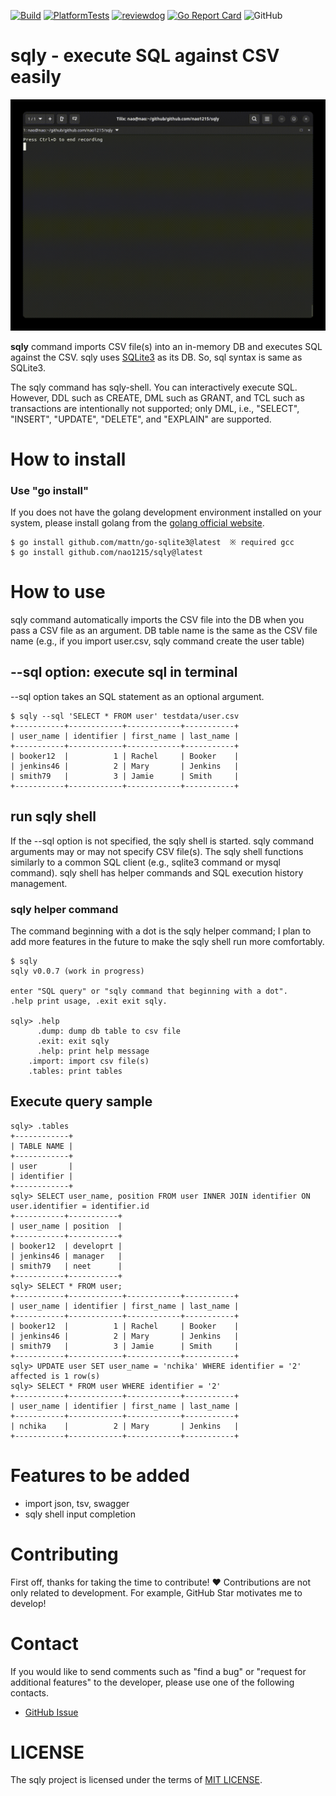 [![Build](https://github.com/nao1215/sqly/actions/workflows/build.yml/badge.svg)](https://github.com/nao1215/sqly/actions/workflows/build.yml)
[![PlatformTests](https://github.com/nao1215/sqly/actions/workflows/platform_test.yml/badge.svg)](https://github.com/nao1215/sqly/actions/workflows/platform_test.yml)
[![reviewdog](https://github.com/nao1215/sqly/actions/workflows/reviewdog.yml/badge.svg)](https://github.com/nao1215/sqly/actions/workflows/reviewdog.yml)
[![Go Report Card](https://goreportcard.com/badge/github.com/nao1215/sqly)](https://goreportcard.com/report/github.com/nao1215/sqly)
![GitHub](https://img.shields.io/github/license/nao1215/sqly)  
# sqly - execute SQL against CSV easily 
![demo](./doc/demo.gif)  

**sqly** command imports CSV file(s) into an in-memory DB and executes SQL against the CSV. sqly uses [SQLite3](https://www.sqlite.org/index.html) as its DB. So, sql syntax is same as SQLite3.  

The sqly command has sqly-shell. You can interactively execute SQL. However, DDL such as CREATE, DML such as GRANT, and TCL such as transactions are intentionally not supported; only DML, i.e., "SELECT", "INSERT", "UPDATE", "DELETE", and "EXPLAIN" are supported.

# How to install
### Use "go install"
If you does not have the golang development environment installed on your system, please install golang from the [golang official website](https://go.dev/doc/install).
```
$ go install github.com/mattn/go-sqlite3@latest  ※ required gcc
$ go install github.com/nao1215/sqly@latest
```

# How to use
sqly command automatically imports the CSV file into the DB when you pass a CSV file as an argument. DB table name is the same as the CSV file name (e.g., if you import user.csv, sqly command create the user table)
## --sql option: execute sql in terminal
--sql option takes an SQL statement as an optional argument. 
```
$ sqly --sql 'SELECT * FROM user' testdata/user.csv 
+-----------+------------+------------+-----------+
| user_name | identifier | first_name | last_name |
+-----------+------------+------------+-----------+
| booker12  |          1 | Rachel     | Booker    |
| jenkins46 |          2 | Mary       | Jenkins   |
| smith79   |          3 | Jamie      | Smith     |
+-----------+------------+------------+-----------+
```

## run sqly shell
If the --sql option is not specified, the sqly shell is started. sqly command arguments may or may not specify CSV file(s). The sqly shell functions similarly to a common SQL client (e.g., sqlite3 command or mysql command). sqly shell has helper commands and SQL execution history management.

### sqly helper command
The command beginning with a dot is the sqly helper command; I plan to add more features in the future to make the sqly shell run more comfortably.
```
$ sqly 
sqly v0.0.7 (work in progress)

enter "SQL query" or "sqly command that beginning with a dot".
.help print usage, .exit exit sqly.

sqly> .help                                                                                        
      .dump: dump db table to csv file
      .exit: exit sqly
      .help: print help message
    .import: import csv file(s)
    .tables: print tables
```

## Execute query sample
```
sqly> .tables                                                                                      
+------------+
| TABLE NAME |
+------------+
| user       |
| identifier |
+------------+
sqly> SELECT user_name, position FROM user INNER JOIN identifier ON user.identifier = identifier.id
+-----------+-----------+
| user_name | position  |
+-----------+-----------+
| booker12  | developrt |
| jenkins46 | manager   |
| smith79   | neet      |
+-----------+-----------+
sqly> SELECT * FROM user;                                                                          
+-----------+------------+------------+-----------+
| user_name | identifier | first_name | last_name |
+-----------+------------+------------+-----------+
| booker12  |          1 | Rachel     | Booker    |
| jenkins46 |          2 | Mary       | Jenkins   |
| smith79   |          3 | Jamie      | Smith     |
+-----------+------------+------------+-----------+
sqly> UPDATE user SET user_name = 'nchika' WHERE identifier = '2'                                  
affected is 1 row(s)
sqly> SELECT * FROM user WHERE identifier = '2'                                                    
+-----------+------------+------------+-----------+
| user_name | identifier | first_name | last_name |
+-----------+------------+------------+-----------+
| nchika    |          2 | Mary       | Jenkins   |
+-----------+------------+------------+-----------+
```

# Features to be added
- import json, tsv, swagger
- sqly shell input completion

# Contributing
First off, thanks for taking the time to contribute! ❤️ Contributions are not only related to development. For example, GitHub Star motivates me to develop!

# Contact
If you would like to send comments such as "find a bug" or "request for additional features" to the developer, please use one of the following contacts.

- [GitHub Issue](https://github.com/nao1215/sqly/issues)

# LICENSE
The sqly project is licensed under the terms of [MIT LICENSE](./LICENSE).

